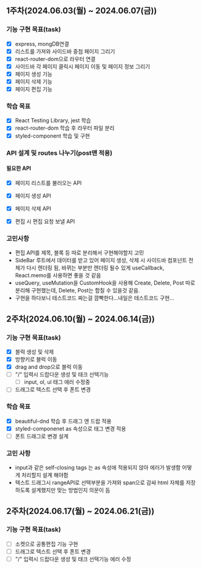 ## 1주차(2024.06.03(월) ~ 2024.06.07(금))

### 기능 구현 목표(task)

- [X] express, mongDB연결
- [X] 리스트를 가져와 사이드바 중첩 페이지 그리기
- [X] react-router-dom으로 라우터 연결
- [X] 사이드바 각 페이지 클릭시 페이지 이동 및 페이지 정보 그리기
- [X] 페이지 생성 기능
- [X] 페이지 삭제 기능
- [X] 페이지 편집 기능

### 학습 목표
- [X] React Testing Library, jest 학습
- [X] react-router-dom 학습 후 라우터 파일 분리
- [X] styled-component 학습 및 구현
  
### API 설계 및 routes 나누기(post맨 적용)
#### 필요한 API
- [X] 페이지 리스트를 불러오는 API
- [X] 페이지 생성 API
- [X] 페이지 삭제 API
- [X] 편집 시 편집 요청 보낼 API


### 고민사항
- 편집 API를 제목, 블록 등 따로 분리해서 구현해야할지 고민
- SideBar 루트에서 데이터를 받고 있어 페이지 생성, 삭제 시 사이드바 컴포넌트 전체가 다시 렌더링 됨, 바뀌는 부분만 렌더링 될수 있게 useCallback, React.memo를 사용하면 좋을 것 같음
- useQuery, useMutation을 CustomHook을 사용해 Create, Delete, Post 따로 분리해 구현했는데, Delete, Post는 합칠 수 있을것 같음.
- 구현을 하다보니 테스트코드 짜는걸 깜빡한다...내일은 테스트코드 구현...

## 2주차(2024.06.10(월) ~ 2024.06.14(금))

### 기능 구현 목표(task)

 - [X] 블럭 생성 및 삭제
 - [X] 방향키로 블럭 이동
 - [X] drag and drop으로 블럭 이동
 - [ ] "/" 입력시 드랍다운 생성 및 태크 선택기능
   - [ ] input, ol, ul 태그 에러 수정중
 - [ ] 드래그로 텍스트 선택 후 폰트 변경

### 학습 목표
- [X] beautiful-dnd 학습 후 드래그 앤 드랍 적용
- [X] styled-componenet as 속성으로 태그 변경 적용
- [ ] 폰트 드래그로 변경 설계

### 고민 사항
 - input과 같은 self-closing tags 는 as 속성에 적용되지 않아 에러가 발생함 어떻게 처리할지 설계 해야함
 - 텍스트 드래그시 rangeAPI로 선택부분을 가져와 span으로 감싸 html 자체를 저장하도록 설계했지만 맞는 방법인지 의문이 듬

## 2주차(2024.06.17(월) ~ 2024.06.21(금))

### 기능 구현 목표(task)
 
- [ ] 소켓으로 공통편집 기능 구현
- [ ] 드래그로 텍스트 선택 후 폰트 변경
- [ ] "/" 입력시 드랍다운 생성 및 태크 선택기능 에러 수정